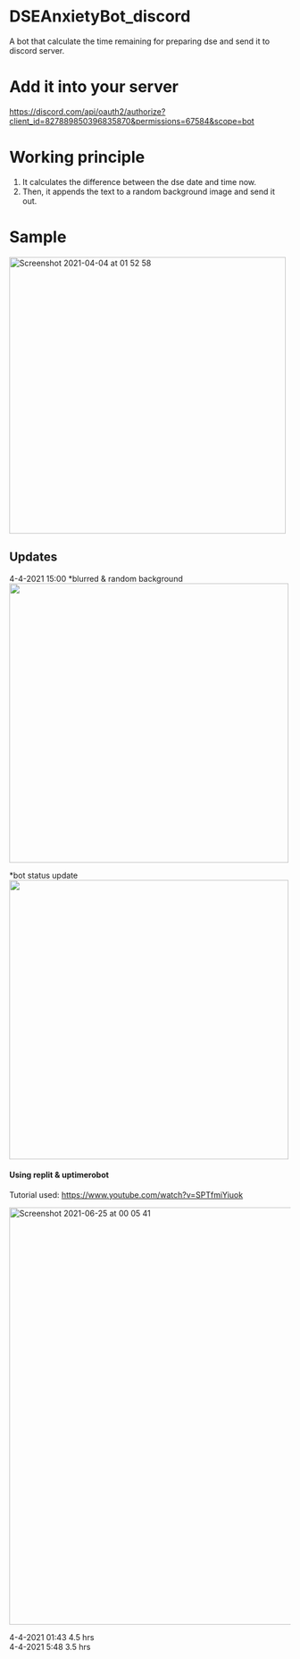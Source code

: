 # DSEAnxietyBot_discord
A bot that calculate the time remaining for preparing dse and send it to discord server.

# Add it into your server #
https://discord.com/api/oauth2/authorize?client_id=827889850396835870&permissions=67584&scope=bot

# Working principle #

1. It calculates the difference between the dse date and time now.
2. Then, it appends the text to a random background image and send it out.



# Sample #
<img width="495" alt="Screenshot 2021-04-04 at 01 52 58" src="https://user-images.githubusercontent.com/53013464/113487075-7e774000-94e8-11eb-8271-dc3dd0946f58.png">


## Updates ##
4-4-2021 15:00
*blurred & random background
</br>
<img src="https://user-images.githubusercontent.com/53013464/113501005-e95e6080-9554-11eb-8d61-d55edb346178.png" width="500">

*bot status update
</br>
<img src="https://user-images.githubusercontent.com/53013464/113501040-2aef0b80-9555-11eb-8262-6b6259b3ae53.png" width="500">


#### Using replit & uptimerobot ####
Tutorial used:
https://www.youtube.com/watch?v=SPTfmiYiuok


<img width="747" alt="Screenshot 2021-06-25 at 00 05 41" src="https://user-images.githubusercontent.com/53013464/123296411-34cb4e00-d549-11eb-9ef9-48f80e70b17a.png">


4-4-2021 01:43
4.5 hrs
</br>
4-4-2021 5:48
3.5 hrs
